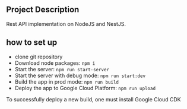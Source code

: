 ## Project Description
Rest API implementation on NodeJS and NestJS.

## how to set up
- clone git repository
- Download node packages: `npm i`
- Start the server: `npm run start-server`
- Start the server with debug mode: `npm run start:dev`
- Build the app in prod mode: `npm run build`
- Deploy the app to Google Cloud Platform: `npm run upload`

To successfully deploy a new build, one must install Google Cloud CDK
